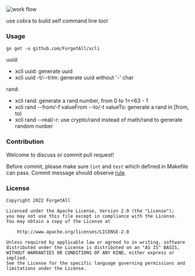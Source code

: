 ![work flow](https://github.com/ForgetAll/xcli/actions/workflows/build.yml/badge.svg)

use cobra to build self command line tool

### Usage
```shell
go get -u github.com/ForgetAll/xcli
```

uuid:

* xcli uuid: generate uuid
* xcli uuid -t/--trim: generate uuid without '-' char

rand:

* xcli rand: generate a rand number, from 0 to 1<<63 - 1
* xcli rand --from/-f valueFrom --to/-t valueTo: generate a rand in [from, to)
* xcli rand --real/-r: use crypto/rand instead of math/rand to generate random nunber

### Contribution
Welcome to discuss or commit pull request!

Before commit, please make sure `lint` and `test` which defined in Makefile can pass.
Commit message should observe [rule](https://github.com/woai3c/Front-end-articles/blob/master/git%20commit%20style.md).

### License
```
Copyright 2022 ForgetAll

Licensed under the Apache License, Version 2.0 (the "License");
you may not use this file except in compliance with the License.
You may obtain a copy of the License at

    http://www.apache.org/licenses/LICENSE-2.0

Unless required by applicable law or agreed to in writing, software
distributed under the License is distributed on an "AS IS" BASIS,
WITHOUT WARRANTIES OR CONDITIONS OF ANY KIND, either express or implied.
See the License for the specific language governing permissions and
limitations under the License.
```
